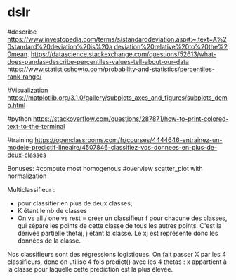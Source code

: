# dslr

#describe
https://www.investopedia.com/terms/s/standarddeviation.asp#:~:text=A%20standard%20deviation%20is%20a,deviation%20relative%20to%20the%20mean.
https://datascience.stackexchange.com/questions/52613/what-does-pandas-describe-percentiles-values-tell-about-our-data 
https://www.statisticshowto.com/probability-and-statistics/percentiles-rank-range/

#Visualization
https://matplotlib.org/3.1.0/gallery/subplots_axes_and_figures/subplots_demo.html


#python
https://stackoverflow.com/questions/287871/how-to-print-colored-text-to-the-terminal

#training
https://openclassrooms.com/fr/courses/4444646-entrainez-un-modele-predictif-lineaire/4507846-classifiez-vos-donnees-en-plus-de-deux-classes

Bonuses:
#compute most homogenous
#overview scatter_plot with normalization



Multiclassifieur : 
- pour classifier en plus de deux classes;
- K étant le nb de classes
- On vs all / one vs rest = créer un classifieur f pour chacune des classes, qui sépare les points de cette classe de tous les autres points. 
C'est la dérivée partielle thetaj, j étant la classe. Le xj est représente donc les données de la classe.

Nos classifieurs sont des régressions logistiques.
On fait passer X par les 4 classifieurs, donc on utilise 4 fois predict() avec les 4 thetas : x appartient à la classe pour laquelle cette prédiction est la plus élevée.